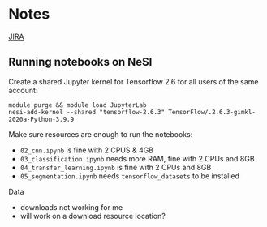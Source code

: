 # Notes

[JIRA](https://nznesi.atlassian.net/browse/EV-20)

## Running notebooks on NeSI

Create a shared Jupyter kernel for Tensorflow 2.6 for all users of the same account:
```
module purge && module load JupyterLab
nesi-add-kernel --shared "tensorflow-2.6.3" TensorFlow/.2.6.3-gimkl-2020a-Python-3.9.9
```


Make sure resources are enough to run the notebooks:

- `02_cnn.ipynb` is fine with 2 CPUS & 4GB
- `03_classification.ipynb` needs more RAM, fine with 2 CPUs and 8GB
- `04_transfer_learning.ipynb` is fine with 2 CPUs and 8GB
- `05_segmentation.ipynb` needs `tensorflow_datasets` to be installed

Data

- downloads not working for me
- will work on a download resource location?


